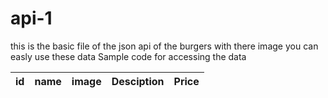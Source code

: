 # api-1
this is the basic file of the json api of the burgers with there image you can easly use these data
Sample code for accessing the data 
 <table class="table">
      <thead>
        <tr>
          <th scope="col">id</th>
          <th scope="col">name</th>
          <th scope="col">image</th>
          <th scope="col">Desciption</th>
          <th scope="col">Price</th>
        </tr>
      </thead>
      <tbody></tbody>
    </table>
    <script>
      var tr = "";
      fetch("final.json")
        .then((response) => response.json())
        .then((data) =>
          data.forEach((currele, indx, arr) => {
            tr +=
              `<tr>
                  <td>` +
              currele.id +
              `</td>
                  <td>` +
              currele.name +
              `</td>

                 <td>
                    <img src =` +
              currele.image_url +
              `></td>
              <td>` +
              currele.description +
              `</td>
                 <td>` +
              currele.price +
              `</td>
                </tr>`;

            document.querySelector("table>tbody").innerHTML = tr;
          })
        );
    </script>
